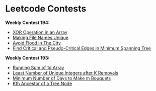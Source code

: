 # Leetcode Contests

**Weekly Contest 194:**
+ [XOR Operation in an Array](https://github.com/ttungl/leetcode-contests/blob/master/codes/XOR%20Operation%20in%20an%20Array%205440.py)
+ [Making File Names Unique](https://github.com/ttungl/leetcode-contests/blob/master/codes/Making%20File%20Names%20Unique%205441.py)
+ [Avoid Flood in The City](https://github.com/ttungl/leetcode-contests/blob/master/codes/Avoid%20Flood%20in%20The%20City%201488.py)
+ [Find Critical and Pseudo-Critical Edges in Minimum Spanning Tree](https://github.com/ttungl/leetcode-contests/blob/master/codes/Kth%20Ancestor%20of%20a%20Tree%20Node.py)


**Weekly Contest 193:**
+ [Running Sum of 1d Array](https://github.com/ttungl/leetcode-contests/blob/master/codes/Running%20Sum%20of%201d%20Array%205436.py)
+ [Least Number of Unique Integers after K Removals](https://github.com/ttungl/leetcode-contests/blob/master/codes/Least%20Number%20of%20Unique%20Integers%20after%20K%20Removals%205437.py)
+ [Minimum Number of Days to Make m Bouquets](https://github.com/ttungl/leetcode-contests/blob/master/codes/Minimum%20Number%20of%20Days%20to%20Make%20m%20Bouquets.py)
+ [Kth Ancestor of a Tree Node](https://github.com/ttungl/leetcode-contests/blob/master/codes/Kth%20Ancestor%20of%20a%20Tree%20Node.py)